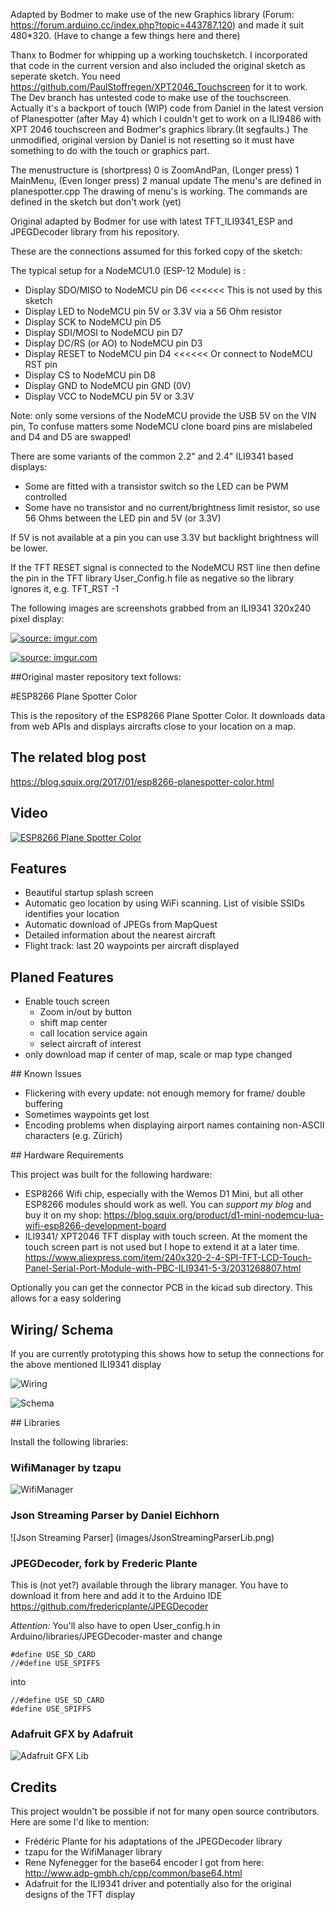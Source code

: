Adapted by Bodmer to make use of the new Graphics library 
(Forum: https://forum.arduino.cc/index.php?topic=443787.120) and made it suit 480*320. (Have to change a few things here and there)

Thanx to Bodmer for whipping up a working touchsketch. I incorporated that code in the current version and also included the original sketch as seperate sketch. You need https://github.com/PaulStoffregen/XPT2046_Touchscreen for it to work.
The Dev branch has untested code to make use of the touchscreen. Actually it's a backport of touch (WIP) code from Daniel in the latest version of Planespotter (after May 4) which I couldn't get to work on a ILI9486 with XPT 2046 touchscreen and Bodmer's graphics library.(It segfaults.) The unmodified, original version by Daniel is not resetting so it must have something to do with the touch or graphics part.    

The menustructure is (shortpress) 0 is ZoomAndPan, (Longer press) 1 MainMenu, (Even longer press) 2 manual update 
The menu's are defined in planespotter.cpp
The drawing of menu's is working.
The commands are defined in the sketch but don't work (yet)


Original adapted by Bodmer for use with latest TFT_ILI9341_ESP and JPEGDecoder library from his repository.

These are the connections assumed for this forked copy of the sketch:

  The typical setup for a NodeMCU1.0 (ESP-12 Module) is :
  
  * Display SDO/MISO      to NodeMCU pin D6 <<<<<< This is not used by this sketch
  * Display LED           to NodeMCU pin  5V or 3.3V via a 56 Ohm resistor
  * Display SCK           to NodeMCU pin D5
  * Display SDI/MOSI      to NodeMCU pin D7
  * Display DC/RS (or AO) to NodeMCU pin D3
  * Display RESET         to NodeMCU pin D4 <<<<<< Or connect to NodeMCU RST pin
  * Display CS            to NodeMCU pin D8
  * Display GND           to NodeMCU pin GND (0V)
  * Display VCC           to NodeMCU pin 5V or 3.3V
  
Note: only some versions of the NodeMCU provide the USB 5V on the VIN pin, To confuse
matters some NodeMCU clone board pins are mislabeled and D4 and D5 are swapped!

There are some variants of the common 2.2" and 2.4" ILI9341 based displays:

  * Some are fitted with a transistor switch so the LED can be PWM controlled
  * Some have no transistor and no current/brightness limit resistor, so use 56 Ohms
  between the LED pin and 5V (or 3.3V)

If 5V is not available at a pin you can use 3.3V but backlight brightness
will be lower.
  
If the TFT RESET signal is connected to the NodeMCU RST line then define the pin
in the TFT library User_Config.h file as negative so the library ignores it,
e.g. TFT_RST -1

The following images are screenshots grabbed from an ILI9341 320x240 pixel display:

<a href="http://imgur.com/tAfLJSf"><img src="http://i.imgur.com/tAfLJSf.png" title="source: imgur.com" /></a>

<a href="http://imgur.com/Kh3NMid"><img src="http://i.imgur.com/Kh3NMid.png" title="source: imgur.com" /></a>



##Original master repository text follows:

#ESP8266 Plane Spotter Color

This is the repository of the ESP8266 Plane Spotter Color. It downloads data from web APIs and displays aircrafts close
to your location on a map.



## The related blog post
https://blog.squix.org/2017/01/esp8266-planespotter-color.html

## Video
[![ESP8266 Plane Spotter Color](http://img.youtube.com/vi/4pTkoMsl1H4/0.jpg)](http://www.youtube.com/watch?v=4pTkoMsl1H4 "Plane Spotter Color")

## Features
* Beautiful startup splash screen
* Automatic geo location by using WiFi scanning. List of visible SSIDs identifies your location
* Automatic download of JPEGs from MapQuest
* Detailed information about the nearest aircraft
* Flight track: last 20 waypoints per aircraft displayed

## Planed Features
* Enable touch screen
  * Zoom in/out by button
  * shift map center
  * call location service again
  * select aircraft of interest
* only download map if center of map, scale or map type changed

## Known Issues
* Flickering with every update: not enough memory for frame/ double buffering
* Sometimes waypoints get lost
* Encoding problems when displaying airport names containing non-ASCII characters (e.g. Zürich)


## Hardware Requirements

This project was built for the following hardware:
* ESP8266 Wifi chip, especially with the Wemos D1 Mini, but all other ESP8266 modules should work as well. You can *support my blog* and buy it on my shop: https://blog.squix.org/product/d1-mini-nodemcu-lua-wifi-esp8266-development-board
* ILI9341/ XPT2046 TFT display with touch screen. At the moment the touch screen part is not used but I hope to extend it at a later time.
https://www.aliexpress.com/item/240x320-2-4-SPI-TFT-LCD-Touch-Panel-Serial-Port-Module-with-PBC-ILI9341-5-3/2031268807.html

Optionally you can get the connector PCB in the kicad sub directory. This allows for a easy soldering

## Wiring/ Schema

If you are currently prototyping this shows how to setup the connections for the above mentioned ILI9341 display

![Wiring](images/PlaneSpotterWiring.png)

![Schema](images/PlaneSpotterSchema.png)


## Libraries

Install the following libraries:

### WifiManager by tzapu

![WifiManager](images/WifiManagerLib.png)

### Json Streaming Parser by Daniel Eichhorn

![Json Streaming Parser] (images/JsonStreamingParserLib.png)

### JPEGDecoder, fork by Frederic Plante

This is (not yet?) available through the library manager. You have to download it from here and add it to the Arduino IDE
https://github.com/fredericplante/JPEGDecoder

*Attention:* You'll also have to open User_config.h in Arduino/libraries/JPEGDecoder-master and change
```
#define USE_SD_CARD
//#define USE_SPIFFS
```
into
```
//#define USE_SD_CARD
#define USE_SPIFFS
```
### Adafruit GFX by Adafruit

![Adafruit GFX Lib](images/AdafruitGFXLib.png)

## Credits

This project wouldn't be possible if not for many open source contributors. Here are some I'd like to mention:
* Frédéric Plante for his adaptations of the JPEGDecoder library
* tzapu for the WifiManager library
* Rene Nyfenegger for the base64 encoder I got from here: http://www.adp-gmbh.ch/cpp/common/base64.html
* Adafruit for the ILI9341 driver and potentially also for the original designs of the TFT display
